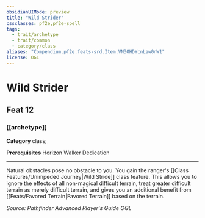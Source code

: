 ```yaml
---
obsidianUIMode: preview
title: "Wild Strider"
cssclasses: pf2e,pf2e-spell
tags:
  - trait/archetype
  - trait/common
  - category/class
aliases: "Compendium.pf2e.feats-srd.Item.VN3OHDYcnLaw0nW1"
license: OGL
---
```

# Wild Strider
## Feat 12
### [[archetype]]

**Category** class; 



**Prerequisites** Horizon Walker Dedication
* * *
Natural obstacles pose no obstacle to you. You gain the ranger's [[Class Features/Unimpeded Journey|Wild Stride]] class feature. This allows you to ignore the effects of all non-magical difficult terrain, treat greater difficult terrain as merely difficult terrain, and gives you an additional benefit from [[Feats/Favored Terrain|Favored Terrain]] based on the terrain.

*Source: Pathfinder Advanced Player's Guide*
*OGL*